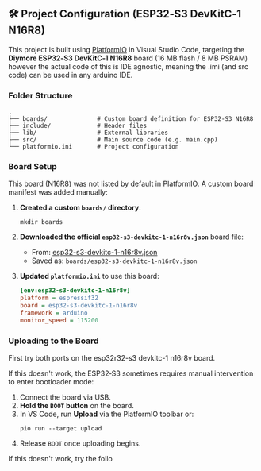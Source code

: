 ## 🛠 Project Configuration (ESP32‑S3 DevKitC‑1 N16R8)

This project is built using [PlatformIO](https://platformio.org/) in Visual Studio Code, targeting the **Diymore ESP32‑S3 DevKitC‑1 N16R8** board (16 MB flash / 8 MB PSRAM) however the actual code of this is IDE agnostic, meaning the .imi (and src code) can be used in any arduino IDE.

### Folder Structure

```
.
├── boards/              # Custom board definition for ESP32-S3 N16R8
├── include/             # Header files
├── lib/                 # External libraries
├── src/                 # Main source code (e.g. main.cpp)
└── platformio.ini       # Project configuration
```

### Board Setup

This board (N16R8) was not listed by default in PlatformIO. A custom board manifest was added manually:

1. **Created a custom `boards/` directory**:
   ```
   mkdir boards
   ```

2. **Downloaded the official `esp32-s3-devkitc-1-n16r8v.json`** board file:
   - From: [esp32-s3-devkitc-1-n16r8v.json](https://raw.githubusercontent.com/platformio/platform-espressif32/develop/boards/esp32-s3-devkitc-1-n16r8v.json)
   - Saved as: `boards/esp32-s3-devkitc-1-n16r8v.json`

3. **Updated `platformio.ini`** to use this board:

   ```ini
   [env:esp32-s3-devkitc-1-n16r8v]
   platform = espressif32
   board = esp32-s3-devkitc-1-n16r8v
   framework = arduino
   monitor_speed = 115200
   ```

### Uploading to the Board

First try both ports on the esp32r32-s3 devkitc-1 n16r8v board. 

If this doesn't work, the ESP32‑S3 sometimes requires manual intervention to enter bootloader mode:

1. Connect the board via USB.
2. **Hold the `BOOT` button** on the board.
3. In VS Code, run **Upload** via the PlatformIO toolbar or:
   ```
   pio run --target upload
   ```
4. Release `BOOT` once uploading begins.

If this doesn't work, try the follo
